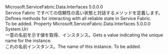 <Type Name="IReliableState" FullName="Microsoft.ServiceFabric.Data.IReliableState">
  <TypeSignature Language="C#" Value="public interface IReliableState" />
  <TypeSignature Language="ILAsm" Value=".class public interface auto ansi abstract IReliableState" />
  <TypeSignature Language="DocId" Value="T:Microsoft.ServiceFabric.Data.IReliableState" />
  <TypeSignature Language="VB.NET" Value="Public Interface IReliableState" />
  <TypeSignature Language="F#" Value="type IReliableState = interface" />
  <AssemblyInfo>
    <AssemblyName>Microsoft.ServiceFabric.Data.Interfaces</AssemblyName>
    <AssemblyVersion>5.0.0.0</AssemblyVersion>
  </AssemblyInfo>
  <Interfaces />
  <Docs>
    <summary>
            <span data-ttu-id="cb7fd-101">Service Fabric ですべての信頼性の高い状態と対話するメソッドを定義します。</span><span class="sxs-lookup"><span data-stu-id="cb7fd-101">Defines methods for interacting with all reliable state in Service Fabric.</span></span>
            </summary>
    <remarks>To be added.</remarks>
  </Docs>
  <Members>
    <Member MemberName="Name">
      <MemberSignature Language="C#" Value="public Uri Name { get; }" />
      <MemberSignature Language="ILAsm" Value=".property instance class System.Uri Name" />
      <MemberSignature Language="DocId" Value="P:Microsoft.ServiceFabric.Data.IReliableState.Name" />
      <MemberSignature Language="VB.NET" Value="Public ReadOnly Property Name As Uri" />
      <MemberSignature Language="F#" Value="member this.Name : Uri" Usage="Microsoft.ServiceFabric.Data.IReliableState.Name" />
      <MemberType>Property</MemberType>
      <AssemblyInfo>
        <AssemblyName>Microsoft.ServiceFabric.Data.Interfaces</AssemblyName>
        <AssemblyVersion>5.0.0.0</AssemblyVersion>
      </AssemblyInfo>
      <ReturnValue>
        <ReturnType>System.Uri</ReturnType>
      </ReturnValue>
      <Docs>
        <summary>
            <span data-ttu-id="cb7fd-102">一意の名前を示す値を取得、<see cref="T:Microsoft.ServiceFabric.Data.IReliableState" />インスタンス。</span><span class="sxs-lookup"><span data-stu-id="cb7fd-102">Gets a value indicating the unique name for the <see cref="T:Microsoft.ServiceFabric.Data.IReliableState" /> instance.</span></span>
            </summary>
        <value>
            <span data-ttu-id="cb7fd-103"><see cref="T:System.Uri" />これの名前<see cref="T:Microsoft.ServiceFabric.Data.IReliableState" />インスタンス。</span><span class="sxs-lookup"><span data-stu-id="cb7fd-103">The <see cref="T:System.Uri" /> name of this <see cref="T:Microsoft.ServiceFabric.Data.IReliableState" /> instance.</span></span>
            </value>
        <remarks>To be added.</remarks>
      </Docs>
    </Member>
  </Members>
</Type>